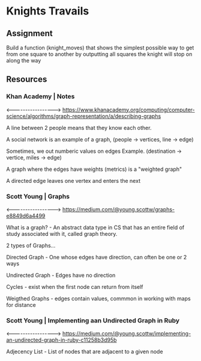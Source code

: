 # Knights Travails

## Assignment

Build a function (knight_moves) that shows the simplest possible way to get from one square to another by outputting all squares the knight will stop on along the way

## Resources

### Khan Academy | Notes

<----------------->
https://www.khanacademy.org/computing/computer-science/algorithms/graph-representation/a/describing-graphs

A line between 2 people means that they know each other.

A social network is an example of a graph,
(people -> vertices, line -> edge)

Sometimes, we out numberic values on edges
Example. (destination -> vertice, miles -> edge)

A graph where the edges have weights (metrics) is a "weighted graph"

A directed edge leaves one vertex and enters the next

### Scott Young | Graphs

<----------------->
https://medium.com/@young.scottw/graphs-e8849d6a4499

What is a graph? - An abstract data type in CS that has an entire field of study associated with it, called graph theory.

2 types of Graphs...

Directed Graph - One whose edges have direction, can often be one or 2 ways

Undirected Graph - Edges have no direction

Cycles - exist when the first node can return from itself

Weigthed Graphs - edges contain values, commmon in working with maps for distance

### Scott Young | Implementing aan Undirected Graph in Ruby

<----------------->
https://medium.com/@young.scottw/implementing-an-undirected-graph-in-ruby-c11258b3d95b

Adjecency List - List of nodes that are adjacent to a given node
